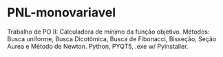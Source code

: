 # PNL-monovariavel
Trabalho de PO II: Calculadora de mínimo da função objetivo. Métodos: Busca uniforme, Busca Dicotômica, Busca de Fibonacci, Bisseção, Seção Aurea e Método de Newton. 
Python, PYQT5, .exe w/ Pyinstaller.
